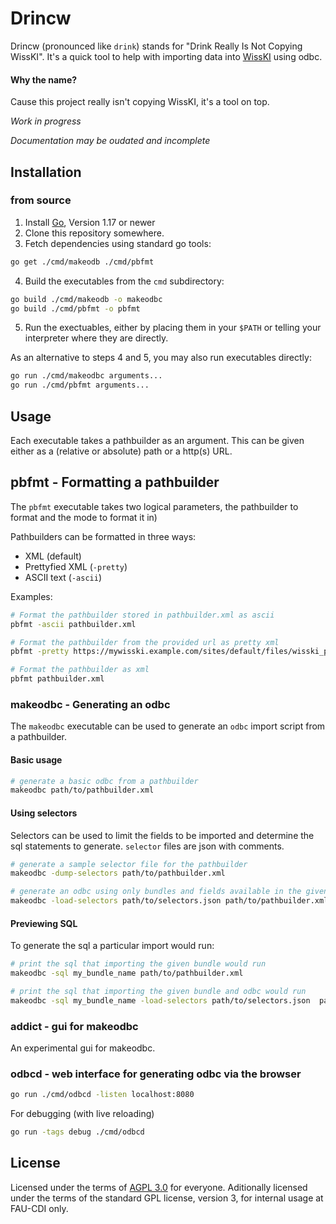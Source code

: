 # Drincw

Drincw (pronounced like `drink`) stands for "Drink Really Is Not Copying WissKI".
It's a quick tool to help with importing data into [WissKI](http://wiss-ki.eu/) using odbc.

#### Why the name?
Cause this project really isn't copying WissKI, it's a tool on top. 

*Work in progress*

*Documentation may be oudated and incomplete*

## Installation

### from source

1. Install [Go](https://go.dev/), Version 1.17 or newer
2. Clone this repository somewhere.
3. Fetch dependencies using standard go tools:

```bash
go get ./cmd/makeodb ./cmd/pbfmt
```

4. Build the executables from the `cmd` subdirectory:

```bash
go build ./cmd/makeodb -o makeodbc
go build ./cmd/pbfmt -o pbfmt
```

5. Run the exectuables, either by placing them in your `$PATH` or telling your interpreter where they are directly.

As an alternative to steps 4 and 5, you may also run executables directly:

```bash
go run ./cmd/makeodbc arguments...
go run ./cmd/pbfmt arguments...
```

## Usage


Each executable takes a pathbuilder as an argument.
This can be given either as a (relative or absolute) path or a http(s) URL.

## pbfmt - Formatting a pathbuilder

The `pbfmt` executable takes two logical parameters, the pathbuilder to format and the mode to format it in)

Pathbuilders can be formatted in three ways:

- XML (default)
- Prettyfied XML (`-pretty`)
- ASCII text (`-ascii`)


Examples:

```bash
# Format the pathbuilder stored in pathbuilder.xml as ascii
pbfmt -ascii pathbuilder.xml

# Format the pathbuilder from the provided url as pretty xml
pbfmt -pretty https://mywisski.example.com/sites/default/files/wisski_pathbuilder/export/default_00000000T000000

# Format the pathbuilder as xml
pbfmt pathbuilder.xml
```

### makeodbc - Generating an odbc

The `makeodbc` executable can be used to generate an `odbc` import script from a pathbuilder.

#### Basic usage

```bash
# generate a basic odbc from a pathbuilder
makeodbc path/to/pathbuilder.xml
```

#### Using selectors

Selectors can be used to limit the fields to be imported and determine the sql statements to generate.
`selector` files are json with comments. 

```bash
# generate a sample selector file for the pathbuilder
makeodbc -dump-selectors path/to/pathbuilder.xml

# generate an odbc using only bundles and fields available in the given selectors
makeodbc -load-selectors path/to/selectors.json path/to/pathbuilder.xml
```

#### Previewing SQL

To generate the sql a particular import would run:

```bash
# print the sql that importing the given bundle would run
makeodbc -sql my_bundle_name path/to/pathbuilder.xml

# print the sql that importing the given bundle and odbc would run
makeodbc -sql my_bundle_name -load-selectors path/to/selectors.json  path/to/pathbuilder.xml
```

### addict - gui for makeodbc

An experimental gui for makeodbc.

### odbcd - web interface for generating odbc via the browser

```bash
go run ./cmd/odbcd -listen localhost:8080
```

For debugging (with live reloading)
```bash
go run -tags debug ./cmd/odbcd
```

## License

Licensed under the terms of [AGPL 3.0](https://github.com/FAU-CDI/drincw/blob/main/LICENSE) for everyone.
Aditionally licensed under the terms of the standard GPL license, version 3, for internal usage at FAU-CDI only. 
